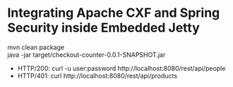 Integrating Apache CXF and Spring Security inside Embedded Jetty 
==============

mvn clean package   
java -jar target/checkout-counter-0.0.1-SNAPSHOT.jar

 - HTTP/200: curl -u user:password http://localhost:8080/rest/api/people
 - HTTP/401: curl http://localhost:8080/rest/api/products